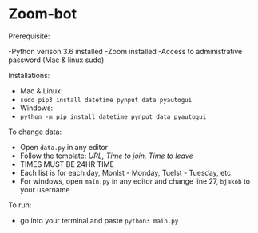# Zoom-bot

Prerequisite:

-Python verison 3.6 installed
-Zoom installed
-Access to administrative password (Mac & linux sudo)


Installations: 

- Mac & Linux:
 - `sudo pip3 install datetime pynput data pyautogui`
- Windows: 
 - `python -m pip install datetime pynput data pyautogui`
  
To change data:
  - Open `data.py` in any editor
  - Follow the template: *URL, Time to join, Time to leave*
  - TIMES MUST BE 24HR TIME
  - Each list is for each day, Monlst - Monday, Tuelst - Tuesday, etc.
  - For windows, open `main.py` in any editor and change line 27, `bjakob` to your username

To run:
  - go into your terminal and paste `python3 main.py`
 
